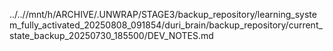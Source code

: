 ../..//mnt/h/ARCHIVE/.UNWRAP/STAGE3/backup_repository/learning_system_fully_activated_20250808_091854/duri_brain/backup_repository/current_state_backup_20250730_185500/DEV_NOTES.md